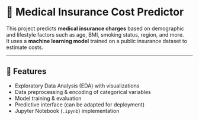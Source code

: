 # 🏥 Medical Insurance Cost Predictor

This project predicts **medical insurance charges** based on demographic and lifestyle factors such as age, BMI, smoking status, region, and more.  
It uses a **machine learning model** trained on a public insurance dataset to estimate costs.

---

## 📌 Features
- Exploratory Data Analysis (EDA) with visualizations
- Data preprocessing & encoding of categorical variables
- Model training & evaluation
- Predictive interface (can be adapted for deployment)
- Jupyter Notebook (`.ipynb`) implementation
